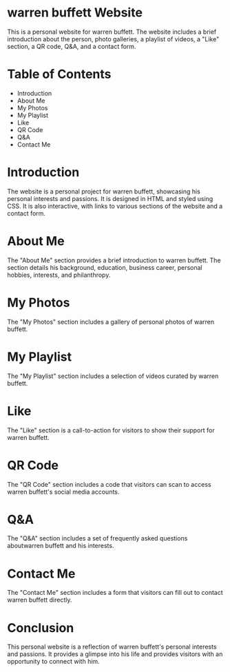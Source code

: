 # warren buffett Website
This is a personal website for warren buffett. The website includes a brief introduction about the person, photo galleries, a playlist of videos, a "Like" section, a QR code, Q&A, and a contact form.

# Table of Contents
* Introduction
* About Me
* My Photos
* My Playlist
* Like
* QR Code
* Q&A
* Contact Me
# Introduction
The website is a personal project for warren buffett, showcasing his personal interests and passions. It is designed in HTML and styled using CSS. It is also interactive, with links to various sections of the website and a contact form.

# About Me
The "About Me" section provides a brief introduction to warren buffett. The section details his background, education, business career, personal hobbies, interests, and philanthropy.

# My Photos
The "My Photos" section includes a gallery of personal photos of warren buffett.

# My Playlist
The "My Playlist" section includes a selection of videos curated by warren buffett.

# Like
The "Like" section is a call-to-action for visitors to show their support for warren buffett.

# QR Code
The "QR Code" section includes a code that visitors can scan to access warren buffett's social media accounts.

# Q&A
The "Q&A" section includes a set of frequently asked questions aboutwarren buffett and his interests.

# Contact Me
The "Contact Me" section includes a form that visitors can fill out to contact warren buffett directly.

# Conclusion
This personal website is a reflection of warren buffett's personal interests and passions. It provides a glimpse into his life and provides visitors with an opportunity to connect with him.

